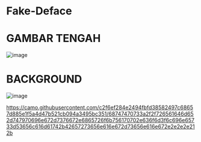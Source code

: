 # Fake-Deface
# GAMBAR TENGAH
![image](https://user-images.githubusercontent.com/73192109/198904125-88e55150-d0b6-44a3-9b00-2ad4ebd7ab59.png)

# BACKGROUND 

![image](https://user-images.githubusercontent.com/73192109/198905258-3b11605d-958a-4a6c-8d19-0008bee363b4.png)

https://camo.githubusercontent.com/c2f6ef284e2494fbfd38582497c68657d885e1f5a4d47b521cb094a3495bc351/68747470733a2f2f726561646d652d747970696e672d7376672e6865726f6b756170702e636f6d3f6c696e65733d53656c616d61742b42657273656e616e672d73656e616e672e2e2e2e212b
